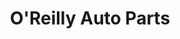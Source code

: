 ---
title: "O'Reilly Auto Parts"
url: /lufkin/oreilly-auto-parts-north-timberland-drive/
shop: car parts
---